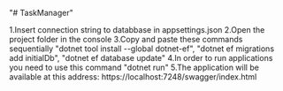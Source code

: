 "# TaskManager" 

1.Insert connection string to databbase in appsettings.json 
2.Open the project folder in the console 
3.Copy and paste these commands sequentially "dotnet tool install --global dotnet-ef", "dotnet ef migrations add initialDb", "dotnet ef database update" 
4.In order to run applications you need to use this command "dotnet run" 
5.The application will be available at this address: https://localhost:7248/swagger/index.html

